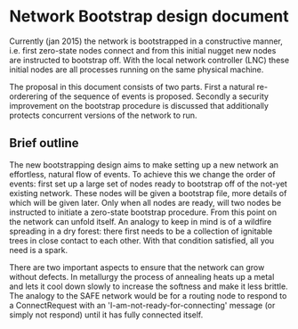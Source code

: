 # Network Bootstrap design document

Currently (jan 2015) the network is bootstrapped in a constructive manner,
i.e. first zero-state nodes connect and from this initial nugget new nodes
are instructed to bootstrap off.  With the local network controller (LNC) these initial nodes are all processes running on the same physical machine.

The proposal in this document consists of two parts.  First a natural
re-orderering of the sequence of events is proposed.  Secondly a security
improvement on the bootstrap procedure is discussed that additionally
protects concurrent versions of the network to run.

## Brief outline

The new bootstrapping design aims to make setting up a new network an effortless, natural flow of events.  To achieve this we change the order of events: first set up a large set of nodes ready to bootstrap off of the not-yet existing network.  These nodes will be given a bootstrap file, more details of which will be given later.  Only when all nodes are ready, will two nodes be instructed to initiate a zero-state bootstrap procedure.  From this point on the network can unfold itself. An analogy to keep in mind is of a wildfire spreading in a dry forest: there first needs to be a collection of ignitable trees in close contact to each other.  With that condition satisfied, all you need is a spark.

There are two important aspects to ensure that the network can grow without defects.  In metallurgy the process of annealing heats up a metal and lets it cool down slowly to increase the softness and make it less brittle.  The analogy to the SAFE network would be for a routing node to respond to a ConnectRequest with an 'I-am-not-ready-for-connecting' message (or simply not respond) until it has fully connected itself.
